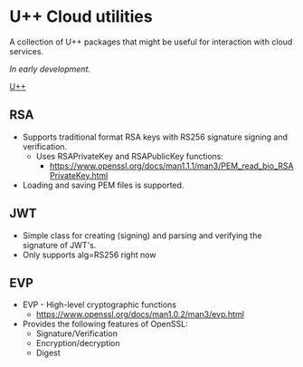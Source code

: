 U++ Cloud utilities
===
A collection of U++ packages that might be useful for interaction with cloud services.

*In early development.*

[U++](https://github.com/ultimatepp/ultimatepp)

RSA
---
- Supports traditional format RSA keys with RS256 signature signing and verification.
  - Uses RSAPrivateKey and RSAPublicKey functions:
    - https://www.openssl.org/docs/man1.1.1/man3/PEM_read_bio_RSAPrivateKey.html
- Loading and saving PEM files is supported.

JWT
---
- Simple class for creating (signing) and parsing and verifying the signature of JWT's.
- Only supports alg=RS256 right now

EVP
---
- EVP - High-level cryptographic functions
  - https://www.openssl.org/docs/man1.0.2/man3/evp.html
- Provides the following features of OpenSSL:
  - Signature/Verification
  - Encryption/decryption
  - Digest
